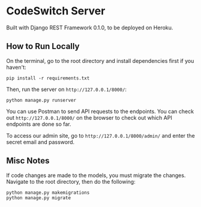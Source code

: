 # CodeSwitch Server

Built with Django REST Framework 0.1.0, to be deployed on Heroku.

## How to Run Locally

On the terminal, go to the root directory and install dependencies first if you haven't:

```
pip install -r requirements.txt
```

Then, run the server on `http://127.0.0.1/8000/`:

```
python manage.py runserver
```

You can use Postman to send API requests to the endpoints. You can check out `http://127.0.0.1/8000/` on the browser to check out which API endpoints are done so far.

To access our admin site, go to `http://127.0.0.1/8000/admin/` and enter the secret email and password.

## Misc Notes

If code changes are made to the models, you must migrate the changes. Navigate to the root directory, then do the following:

```
python manage.py makemigrations
python manage.py migrate
```